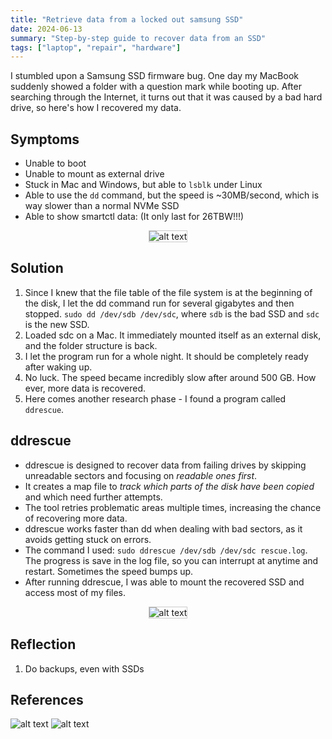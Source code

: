 ```yaml
---
title: "Retrieve data from a locked out samsung SSD"
date: 2024-06-13
summary: "Step-by-step guide to recover data from an SSD"
tags: ["laptop", "repair", "hardware"]
---
```



I stumbled upon a Samsung SSD firmware bug. One day my MacBook suddenly showed a folder with a question mark while booting up. After searching through the Internet, it turns out that it was caused by a bad hard drive, so here's how I recovered my data.

## Symptoms
- Unable to boot
- Unable to mount as external drive
- Stuck in Mac and Windows, but able to `lsblk` under Linux
- Able to use the `dd` command, but the speed is ~30MB/second, which is way slower than a normal NVMe SSD
- Able to show smartctl data: (It only last for 26TBW!!!)

<p align="center">
    <img src="/images/fixing/image-2.png" alt="alt text" style="border:1px solid #ccc;" />
</p>

## Solution
1. Since I knew that the file table of the file system is at the beginning of the disk, I let the dd command run for several gigabytes and then stopped. `sudo dd /dev/sdb /dev/sdc`, where `sdb` is the bad SSD and `sdc` is the new SSD.
2. Loaded sdc on a Mac. It immediately mounted itself as an external disk, and the folder structure is back.
3. I let the program run for a whole night. It should be completely ready after waking up.
4. No luck. The speed became incredibly slow after around 500 GB. How ever, more data is recovered.
5. Here comes another research phase - I found a program called `ddrescue`.

## ddrescue

- ddrescue is designed to recover data from failing drives by skipping unreadable sectors and focusing on *readable ones first*.
- It creates a map file to *track which parts of the disk have been copied* and which need further attempts.
- The tool retries problematic areas multiple times, increasing the chance of recovering more data.
- ddrescue works faster than dd when dealing with bad sectors, as it avoids getting stuck on errors.
- The command I used: `sudo ddrescue /dev/sdb /dev/sdc rescue.log`. The progress is save in the log file, so you can interrupt at anytime and restart. Sometimes the speed bumps up.
- After running ddrescue, I was able to mount the recovered SSD and access most of my files.

<p align="center">
    <img src="/images/fixing/image-1.png" alt="alt text" style="border:1px solid #ccc;" />
</p>


## Reflection
1. Do backups, even with SSDs


## References
![alt text](/images/fixing/image-4.png)
![alt text](/images/fixing/image-3.png)